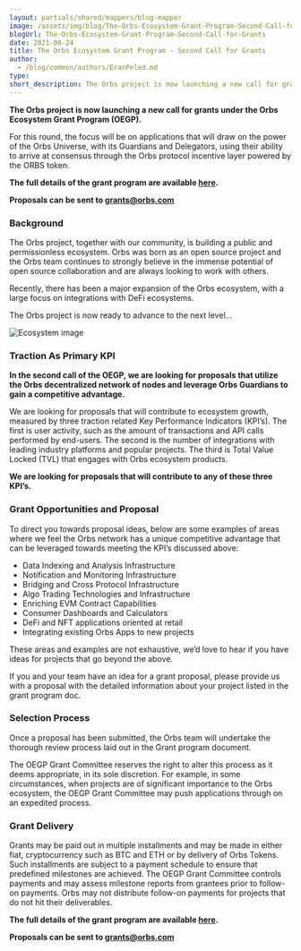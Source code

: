 ```yaml
---
layout: partials/shared/mappers/blog-mapper
image: /assets/img/blog/The-Orbs-Ecosystem-Grant-Program-Second-Call-for-Grants/bg.jpg
blogUrl: The-Orbs-Ecosystem-Grant-Program-Second-Call-for-Grants
date: 2021-08-24
title: The Orbs Ecosystem Grant Program - Second Call for Grants
author:
  - /blog/common/authors/EranPeled.md
type:
short_description: The Orbs project is now launching a new call for grants under the Orbs Ecosystem Grant Program (OEGP).
---
```


**The Orbs project is now launching a new call for grants under the Orbs Ecosystem Grant Program (OEGP).** 

For this round, the focus will be on applications that will draw on the power of the Orbs Universe, with its Guardians and Delegators, using their ability to arrive at consensus through the Orbs protocol incentive layer powered by the ORBS token.

**The full details of the grant program are available [here](https://www.orbs.com/white-papers/orbs-grant-grogram-second-call-for-grants/).**

**Proposals can be sent to [grants@orbs.com](grants@orbs.com)** 
				

### Background

The Orbs project, together with our community, is building a public and permissionless ecosystem. Orbs was born as an open source project and the Orbs team continues to strongly believe in the immense potential of open source collaboration and are always looking to work with others.

Recently, there has been a major expansion of the Orbs ecosystem, with a large focus on integrations with DeFi ecosystems. 

The Orbs project is now ready to advance to the next level...

![Ecosystem image](/assets/img/blog/The-Orbs-Ecosystem-Grant-Program-Second-Call-for-Grants/image1.jpg)


### Traction As Primary KPI

**In the second call of the OEGP, we are looking for proposals that utilize the Orbs decentralized network of nodes and leverage Orbs Guardians to gain a competitive advantage.**

We are looking for proposals that will contribute to ecosystem growth, measured by three traction related Key Performance Indicators (KPI’s). The first is user activity, such as the amount of transactions and API calls performed by end-users. The second is the number of integrations with leading industry platforms and popular projects. The third is Total Value Locked (TVL) that engages with Orbs ecosystem products. 

**We are looking for proposals that will contribute to any of these three KPI’s.**


### Grant Opportunities and Proposal 

To direct you towards proposal ideas, below are some examples of areas where we feel the Orbs network has a unique competitive advantage that can be leveraged towards meeting the KPI’s discussed above:

* Data Indexing and Analysis Infrastructure
* Notification and Monitoring Infrastructure
* Bridging and Cross Protocol Infrastructure
* Algo Trading Technologies and Infrastructure
* Enriching EVM Contract Capabilities
* Consumer Dashboards and Calculators
* DeFi and NFT applications oriented at retail
* Integrating existing Orbs Apps to new projects


These areas and examples are not exhaustive, we’d love to hear if you have ideas for projects that go beyond the above. 

If you and your team have an idea for a grant proposal, please provide us with a proposal with the detailed information about your project listed in the grant program doc. 


### Selection Process

Once a proposal has been submitted, the Orbs team will undertake the thorough review process laid out in the Grant program document.

The OEGP Grant Committee reserves the right to alter this process as it deems appropriate, in its sole discretion. For example, in some circumstances, when projects are of significant importance to the Orbs ecosystem, the OEGP Grant Committee may push applications through on an expedited process.

### Grant Delivery

Grants may be paid out in multiple installments and may be made in either fiat, cryptocurrency such as BTC and ETH or by delivery of Orbs Tokens. Such installments are subject to a payment schedule to ensure that predefined milestones are achieved. The OEGP Grant Committee controls payments and may assess milestone reports from grantees prior to follow-on payments. Orbs may not distribute follow-on payments for projects that do not hit their deliverables.

**The full details of the grant program are available [here](https://www.orbs.com/white-papers/orbs-grant-grogram-second-call-for-grants/).**

**Proposals can be sent to [grants@orbs.com](grants@orbs.com)** 

